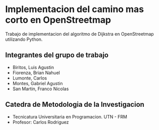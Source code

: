 # Implementacion del camino mas corto en OpenStreetmap
Trabajo de implementacion del algoritmo de Dijkstra  en OpenStreetmap utilizando Python.

## Integrantes del grupo de trabajo
- Biritos, Luis Agustin
- Fiorenza, Brian Nahuel
- Lumonte, Carlos
- Montes, Gabriel Agustin
- San Martin, Franco Nicolas

## Catedra de Metodologia de la Investigacion
- Tecnicatura Universitaria en Programacion. UTN - FRM
- Profesor: Carlos Rodriguez